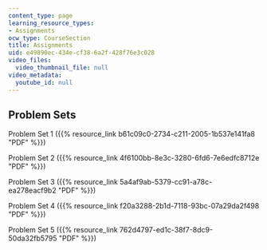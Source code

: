 ```yaml
---
content_type: page
learning_resource_types:
- Assignments
ocw_type: CourseSection
title: Assignments
uid: e49890ec-434e-cf38-6a2f-428f76e3c028
video_files:
  video_thumbnail_file: null
video_metadata:
  youtube_id: null
---
```


Problem Sets
------------

Problem Set 1 ({{% resource_link b61c09c0-2734-c211-2005-1b537e141fa8 "PDF" %}})

Problem Set 2 ({{% resource_link 4f6100bb-8e3c-3280-6fd6-7e6edfc8712e "PDF" %}})

Problem Set 3 ({{% resource_link 5a4af9ab-5379-cc91-a78c-ea278eacf9b2 "PDF" %}})

Problem Set 4 ({{% resource_link f20a3288-2b1d-7118-93bc-07a29da2f498 "PDF" %}})

Problem Set 5 ({{% resource_link 762d4797-ed1c-38f7-8dc9-50da32fb5795 "PDF" %}})